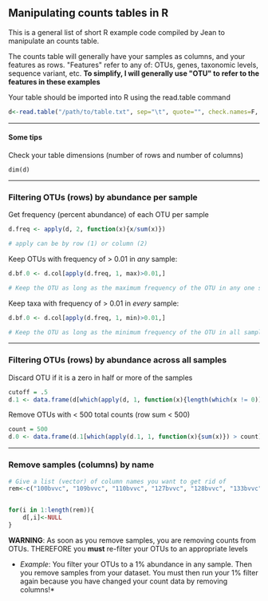 ## Manipulating counts tables in R

This is a general list of short R example code compiled by Jean to manipulate an counts table.

The counts table will generally have your samples as columns, and your features as rows. "Features" refer to any of: OTUs, genes, taxonomic levels, sequence variant, etc. **To simplify, I will generally use "OTU" to refer to the features in these examples**

Your table should be imported into R using the read.table command

````r
d<-read.table("/path/to/table.txt", sep="\t", quote="", check.names=F, header=T, row.names=1)
````
---
#### Some tips
Check your table dimensions (number of rows and number of columns)

`dim(d)`

---

### Filtering OTUs (rows) by abundance per sample

Get frequency (percent abundance) of each OTU per sample
````r
d.freq <- apply(d, 2, function(x){x/sum(x)})

# apply can be by row (1) or column (2)
````

Keep OTUs with frequency of > 0.01 in *any* sample:

````r
d.bf.0 <- d.col[apply(d.freq, 1, max)>0.01,]

# Keep the OTU as long as the maximum frequency of the OTU in any one sample is greater than the cutoff
````

Keep taxa with frequency of > 0.01 in *every* sample:
````r
d.bf.0 <- d.col[apply(d.freq, 1, min)>0.01,]

# Keep the OTU as long as the minimum frequency of the OTU in all samples is greater than the cutoff
````
---
### Filtering OTUs (rows) by abundance across all samples

Discard OTU if it is a zero in half or more of the samples
````r
cutoff = .5
d.1 <- data.frame(d[which(apply(d, 1, function(x){length(which(x != 0))/length(x)}) > cutoff),])
````
Remove OTUs with < 500 total counts (row sum < 500)
````r
count = 500
d.0 <- data.frame(d.1[which(apply(d.1, 1, function(x){sum(x)}) > count),])
````
---
### Remove samples (columns) by name

````r
# Give a list (vector) of column names you want to get rid of
rem<-c("100bvvc", "109bvvc", "110bvvc", "127bvvc", "128bvvc", "133bvvc", "134bvvc", "147bvvc", "148bvvc", "151bvvc", "152bvvc", "161bvvc", "162bvvc", "177bvvc", "178bvvc", "179bvvc", "180bvvc", "83bvvc", "84bvvc", "87bvvc", "88bvvc", "91bvvc", "92bvvc", "97bvvc", "98bvvc", "99bvvc")


for(i in 1:length(rem)){
	d[,i]<-NULL
}

````

**WARNING**: As soon as you remove samples, you are removing counts from OTUs. THEREFORE you **must** re-filter your OTUs to an appropriate levels

* *Example*: You filter your OTUs to a 1% abundance in any sample. Then you remove samples from your dataset. You must then run your 1% filter again because you have changed your count data by removing columns!*
